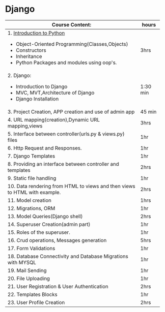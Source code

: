 # Django
| Course Content:| hours |
|-------|-------|
| 1. [Introduction to Python](https://github.com/GirishaDevara/notes-2020/blob/master/django/Introduction%20to%20Python.md) <ul><li>Object-Oriented Programming(Classes,Objects)</li><li>Constructors</li><li>Inheritance</li><li>Python Packages and modules using oop's.</li></ul>| 3hrs|	 
| 2. Django: <ul><li>Introduction to Django</li><li>MVC, MVT,Architecture of Django</li><li>Django Installation</li></ul>| 1:30 min |
| 3. Project Creation, APP creation and use of admin app | 45 min |
| 4. URL mapping(creation),Dynamic URL mapping,views | 3hrs |
| 5. Interface between controller(urls.py & views.py) files| 1hr |
| 6. Http Request and Responses.| 1hr |
| 7. Django Templates | 1hr | 
| 8. Providing an interface between controller and templates | 2hrs |
| 9. Static file handling | 1hr |
| 10. Data rendering from HTML to views and then views to HTML with example.| 2hrs | 
| 11. Model creation | 1hrs |
| 12. Migrations, ORM | 1hr |
| 13. Model Queries(Django shell) | 2hrs |
| 14. Superuser Creation(admin part) | 1hr |
| 15. Roles of the superuser. | 1hr |
| 16. Crud operations, Messages generation | 5hrs |
| 17. Form Validations | 1hr |
| 18. Database Connectivity and Database Migrations with MYSQL | 1hr |
| 19. Mail Sending | 1hr |
| 20. File Uploading | 1hr |
| 21. User Registration & User Authentication | 2hrs |
| 22. Templates Blocks | 1hr |
| 23. User Profile Creation | 2hrs |
